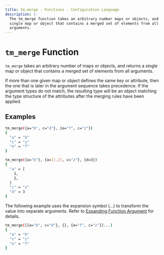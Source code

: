 ```yaml
---
title: tm_merge - Functions - Configuration Language
description: |-
  The tm_merge function takes an arbitrary number maps or objects, and returns a
  single map or object that contains a merged set of elements from all
  arguments.
---
```


# `tm_merge` Function

`tm_merge` takes an arbitrary number of maps or objects, and returns a single map
or object that contains a merged set of elements from all arguments.

If more than one given map or object defines the same key or attribute, then
the one that is later in the argument sequence takes precedence. If the
argument types do not match, the resulting type will be an object matching the
type structure of the attributes after the merging rules have been applied.

## Examples

```sh
tm_merge({a="b", c="d"}, {e="f", c="z"})
{
  "a" = "b"
  "c" = "z"
  "e" = "f"
}
```

```sh
tm_merge({a="b"}, {a=[1,2], c="z"}, {d=3})
{
  "a" = [
    1,
    2,
  ]
  "c" = "z"
  "d" = 3
}
```

The following example uses the expansion symbol (...) to transform the value into separate arguments. Refer to [Expanding Function Argument](https://developer.hashicorp.com/terraform/language/expressions/function-calls#expanding-function-arguments) for details.

```sh
tm_merge([{a="b", c="d"}, {}, {e="f", c="z"}]...)
{
  "a" = "b"
  "c" = "z"
  "e" = "f"
}
```
